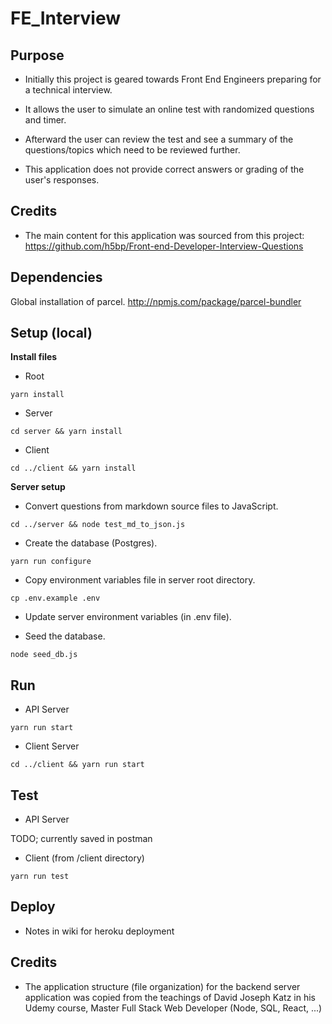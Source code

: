 # FE_Interview

## Purpose

* Initially this project is geared towards Front End Engineers preparing for a technical interview.

* It allows the user to simulate an online test with randomized questions and timer.

* Afterward the user can review the test and see a summary of the questions/topics which need to be reviewed further.

* This application does not provide correct answers or grading of the user's responses.

## Credits

* The main content for this application was sourced from this project: https://github.com/h5bp/Front-end-Developer-Interview-Questions

## Dependencies

Global installation of parcel. http://npmjs.com/package/parcel-bundler

## Setup (local)

**Install files**

* Root

`yarn install`

* Server

`cd server && yarn install`


* Client

`cd ../client && yarn install`


**Server setup**

* Convert questions from markdown source files to JavaScript.

`cd ../server && node test_md_to_json.js`


* Create the database (Postgres).

`yarn run configure`


* Copy environment variables file in server root directory.

`cp .env.example .env`


* Update server environment variables (in .env file). 

* Seed the database.

`node seed_db.js`


## Run

* API Server

`yarn run start`


* Client Server

`cd ../client && yarn run start`


## Test

* API Server

TODO; currently saved in postman

* Client (from /client directory)

`yarn run test`

## Deploy

* Notes in wiki for heroku deployment

## Credits

* The application structure (file organization) for the backend server application was copied from the teachings of David Joseph Katz in his Udemy course, Master Full Stack Web Developer (Node, SQL, React, ...)